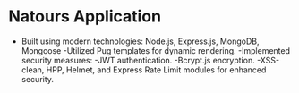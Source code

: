 # Natours Application

- Built using modern technologies: Node.js, Express.js, MongoDB, Mongoose
-Utilized Pug templates for dynamic rendering.
-Implemented security measures:
    -JWT authentication.
    -Bcrypt.js encryption.
    -XSS-clean, HPP, Helmet, and Express Rate Limit modules for enhanced security.

